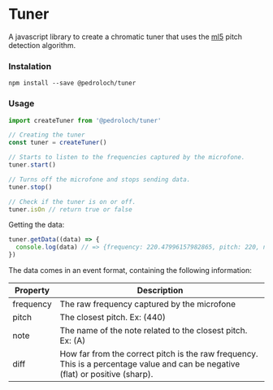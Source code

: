# Tuner

A javascript library to create a chromatic tuner that uses the [ml5](https://ml5js.org) pitch detection algorithm.

### Instalation

```
npm install --save @pedroloch/tuner
```

### Usage

```javascript
import createTuner from '@pedroloch/tuner'

// Creating the tuner
const tuner = createTuner()

// Starts to listen to the frequencies captured by the microfone.
tuner.start()

// Turns off the microfone and stops sending data.
tuner.stop()

// Check if the tuner is on or off.
tuner.isOn // return true or false

```

Getting the data:
```javascript
tuner.getData((data) => {
  console.log(data) // => {frequency: 220.47996157982865, pitch: 220, note: "A", diff: 7}
})
```

The data comes in an event format, containing the following information:

| Property      | Description |
| ----------- | ----------- |
| frequency      | The raw frequency captured by the microfone       |
| pitch   | The closest pitch. Ex: (440)        |
| note | The name of the note related to the closest pitch. Ex: (A)|
|diff| How far from the correct pitch is the raw frequency. This is a percentage value and can be negative (flat) or positive (sharp).  |

